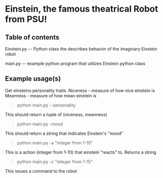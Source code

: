 # Einstein, the famous theatrical Robot from PSU!

## Table of contents

Einstein.py -- Python class the describes behavior of the imaginary Einstein robot

main.py -- example python program that utilizes Einstein python class

## Example usage(s)

Get einsteins personality traits.
Niceness - measure of how nice einstein is
Meanness - measure of how mean einstein is

> python main.py --personality

This should return a tuple of (niceness, meanness)

> python main.py -mood

This should return a string that indicates Einstein's "mood"

> python main.py -a "integer from 1-10"

This is a action (integer from 1-10) that einstein "reacts" to. Returns a string

> python main.py -c "integer from 1-15"

This issues a command to the robot
